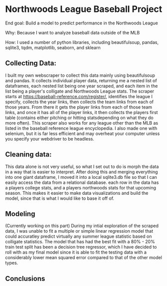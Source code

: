 # Northwoods League Baseball Project

End goal: Build a model to predict performance in the Northwoods League

Why: Because I want to analyze baseball data outside of the MLB

How: I used a number of python libraries, including beautifulsoup, pandas, sqlite3,
tqdm, matplotlib, seaborn, and sklearn

## Collecting Data:

I built my own webscraper to collect this data mainly using beautifulsoup and pandas. It collects individual player data, returning me a nested list
of dataframes, each nested list being one year scraped, and each item in the list being a player's colligate and Northwoods League stats. 
The scraper starts at https://baseball-reference.com/register/, identifies the league I specify, collects the year links, then collects the
team links from each of those years. From there it gets the player links from each of those team links, and once it has all of the player links,
it then collects the players first table (contains either pitching or hitting statsdepending on what they do more often). This scraper also works for 
any league other than the MLB as listed in the baseball reference league encyclopedia. I also made one with selenium, but it is far 
less efficient and may overheat your computer unless you specify your webdriver to be headless. 

## Cleaning data:

This data alone is not very useful, so what I set out to do is morph the data in a way that is easier to interpret. After doing this 
and merging everything into one giant dataframe, I moved it into a local sqlite3.db file so that I can easily access the data from a relational database.
each row in the data has a players college stats, and a players northwoods stats for that upcoming season. This makes it easier to make data visualizations
and build the model, since that is what I would like to base it off of. 

## Modeling
(Currently working on this part)
During my intial exploration of the scraped data, I was unable to fit a multiple or simple linear regression model that could accuratley predict virtually any summer
league statistic based on colligate statistics. The model that has had the best fit with a 80% - 20% train test split has been a decision tree regressor, which I have
decided to roll with as my final model since it is able to fit the testing data with a considerably lower mean squared error compared to that of the other model types.

## Conclusions

